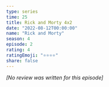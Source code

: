 ```yaml
---
type: series
time: 25
title: Rick and Morty 4x2
date: "2022-08-12T00:00:00"
name: "Rick and Morty"
season: 4
episode: 2
rating: 4
ratingEmoji: "⭐️⭐️⭐️⭐️"
share: false
---
```


_[No review was written for this episode]_
